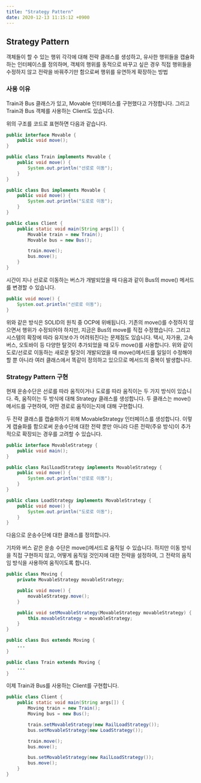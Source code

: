 ```yaml
---
title: "Strategy Pattern"
date: 2020-12-13 11:15:12 +0900
---
```


## Strategy Pattern

객체들이 할 수 있는 행위 각각에 대해 전략 클래스를 생성하고, 유사한 행위들을 캡슐화하는 인터페이스를 정의하며, 객체의 행위를 동적으로 바꾸고 싶은 경우 직접 행위들을 수정하지 않고 전략을 바꿔주기만 함으로써 행위를 유연하게 확장하는 방법

### 사용 이유

Train과 Bus 클래스가 있고, Movable 인터페이스를 구현했다고 가정합니다.
그리고 Train과 Bus 객체를 사용하는 Client도 있습니다.

위의 구조를 코드로 표현하면 다음과 같습니다.

```java
public interface Movable {
	public void move();
}

public class Train implements Movable {
	public void move() {
		System.out.println("선로로 이동");
	}
}

public class Bus implements Movable {
	public void move() {
		System.out.println("도로로 이동");
	}
}

public class Client {
	public static void main(String args[]) {
		Movable train = new Train();
		Movable bus = new Bus();

		train.move();
		bus.move();
	}
}
```

시간이 지나 선로로 이동하는 버스가 개발되었을 때 다음과 같이 Bus의 move() 메서드를 변경할 수 있습니다.

```java
public void move() {
	System.out.println("선로로 이동");
}
```

위와 같은 방식은 SOLID의 원칙 중 OCP에 위배됩니다. 기존의 move()를 수정하지 않으면서 행위가 수정되어야 하지만, 지금은 Bus의 move를 직접 수정했습니다.
그리고 시스템의 확장에 따라 유지보수가 어려워진다는 문제점도 있습니다.
택시, 자가용, 고속버스, 오토바이 등 다양한 탈것이 추가되었을 때 모두 move()를 사용합니다. 위와 같이 도로/선로로 이동하는 새로운 탈것이 개발되었을 때 move()메서드를 일일이 수정해야 할 뿐 아니라 여러 클래스에서 똑같이 정의하고 있으므로 메서드의 중복이 발생합니다.

### Strategy Pattern 구현

현재 운송수단은 선로를 따라 움직이거나 도로를 따라 움직이는 두 가지 방식이 있습니다. 즉, 움직이는 두 방식에 대해 Strategy 클래스를 생성합니다.
두 클래스는 move()메서드를 구현하여, 어떤 경로로 움직이는지에 대해 구현합니다.

두 전략 클래스를 캡슐화하기 위해 MovableStrategy 인터페이스를 생성합니다. 이렇게 캡슐화를 함으로써 운송수단에 대한 전략 뿐만 아니라 다른 전략(주유 방식)이 추가적으로 확장되는 경우를 고려할 수 있습니다.

```java
public interface MovableStrategy {
	public void main();
}

public class RailLoadStrategy implements MovableStrategy {
	public void move() {
		System.out.println("선로로 이동");
	}
}

public class LoadStrategy implements MovableStrategy {
	public void move() {
		System.out.println("도로로 이동");
	}
}
```

다음으로 운송수단에 대한 클래스를 정의합니다.

기차와 버스 같은 운송 수단은 move()메서드로 움직일 수 있습니다. 하지만 이동 방식을 직접 구현하지 않고, 어떻게 움직일 것인지에 대한 전략을 설정하여, 그 전략의 움직임 방식을 사용하여 움직이도록 합니다.

```java
public class Moving {
	private MovableStrategy movableStrategy;

	public void move() {
		movableStrategy.move();
	}

	public void setMovableStrategy(MovableStrategy movableStrategy) {
		this.movableStrategy = movableStrategy;
	}
}

public class Bus extends Moving {
	...
}

public class Train extends Moving {
	...
}
```

이제 Train과 Bus를 사용하는 Client를 구현합니다.

```java
public class Client {
	public static void main(String args[]) {
		Moving train = new Train();
		Moving bus = new Bus();

		train.setMovableStrategy(new RailLoadStrategy());
		bus.setMovableStrategy(new LoadStrategy());

		train.move();
		bus.move();

		bus.setMovableStrategy(new RailLoadStrategy());
		bus.move();
	}
}
```